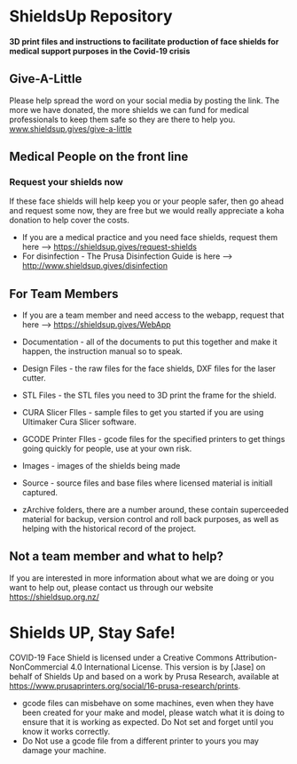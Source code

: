 # ShieldsUp Repository 
#### 3D print files and instructions to facilitate production of face shields for medical support purposes in the Covid-19 crisis

## Give-A-Little
Please help spread the word on your social media by posting the link. The more we have donated, the more shields we can fund for medical professionals to keep them safe so they are there to help you.
www.shieldsup.gives/give-a-little

## Medical People on the front line

### Request your shields now

If these face shields will help keep you or your people safer, then go ahead and request some now, they are free but we would really appreciate a koha donation to help cover the costs.

* If you are a medical practice and you need face shields, request them here --> https://shieldsup.gives/request-shields
* For disinfection - The Prusa Disinfection Guide is here --> http://www.shieldsup.gives/disinfection

## For Team Members 

* If you are a team member and need access to the webapp, request that here --> https://shieldsup.gives/WebApp
* Documentation - all of the documents to put this together and make it happen, the instruction manual so to speak.
* Design Files - the raw files for the face shields, DXF files for the laser cutter.
* STL Files - the STL files you need to 3D print the frame for the shield.
* CURA Slicer FIles - sample files to get you started if you are using Ultimaker Cura Slicer software.
* GCODE Printer FIles - gcode files for the specified printers to get things going quickly for people, use at your own risk.
* Images - images of the shields being made
* Source - source files and base files where licensed material is initiall captured. 

* zArchive folders, there are a number around, these contain superceeded material for backup, version control and roll back purposes, as well as helping with the historical record of the project.

## Not a team member and what to help?

If you are interested in more information about what we are doing or you want to help out, please contact us through our website https://shieldsup.org.nz/

# Shields UP, Stay Safe!

COVID-19 Face Shield is licensed under a Creative Commons Attribution-NonCommercial 4.0 International License. This version is by [Jase] on behalf of Shields Up and based on a work by Prusa Research, available at https://www.prusaprinters.org/social/16-prusa-research/prints.

* gcode files can misbehave on some machines, even when they have been created for your make and model, please watch what it is doing to ensure that it is working as expected. Do Not set and forget until you know it works correctly.
* Do Not use a gcode file from a different printer to yours you may damage your machine.
